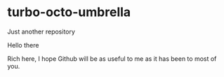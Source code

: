 # turbo-octo-umbrella

Just another repository

Hello there

Rich here, I hope Github will be as useful to me as it has been to most of you. 
